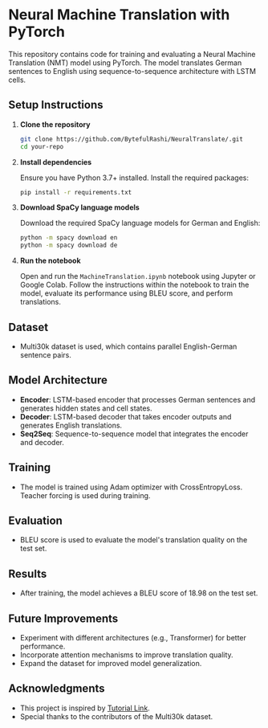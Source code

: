 # Neural Machine Translation with PyTorch

This repository contains code for training and evaluating a Neural Machine Translation (NMT) model using PyTorch. The model translates German sentences to English using sequence-to-sequence architecture with LSTM cells.

## Setup Instructions

1. **Clone the repository**

   ```bash
   git clone https://github.com/BytefulRashi/NeuralTranslate/.git
   cd your-repo
   ```

2. **Install dependencies**

   Ensure you have Python 3.7+ installed. Install the required packages:

   ```bash
   pip install -r requirements.txt
   ```

3. **Download SpaCy language models**

   Download the required SpaCy language models for German and English:

   ```bash
   python -m spacy download en
   python -m spacy download de
   ```

4. **Run the notebook**

   Open and run the `MachineTranslation.ipynb` notebook using Jupyter or Google Colab. Follow the instructions within the notebook to train the model, evaluate its performance using BLEU score, and perform translations.

## Dataset

- Multi30k dataset is used, which contains parallel English-German sentence pairs.

## Model Architecture

- **Encoder**: LSTM-based encoder that processes German sentences and generates hidden states and cell states.
- **Decoder**: LSTM-based decoder that takes encoder outputs and generates English translations.
- **Seq2Seq**: Sequence-to-sequence model that integrates the encoder and decoder.

## Training

- The model is trained using Adam optimizer with CrossEntropyLoss. Teacher forcing is used during training.

## Evaluation

- BLEU score is used to evaluate the model's translation quality on the test set.

## Results

- After training, the model achieves a BLEU score of 18.98 on the test set.

## Future Improvements

- Experiment with different architectures (e.g., Transformer) for better performance.
- Incorporate attention mechanisms to improve translation quality.
- Expand the dataset for improved model generalization.

## Acknowledgments

- This project is inspired by [Tutorial Link](https://www.youtube.com/watch?v=EoGUlvhRYpk&list=RDCMUCkzW5JSFwvKRjXABI-UTAkQ).
- Special thanks to the contributors of the Multi30k dataset.
